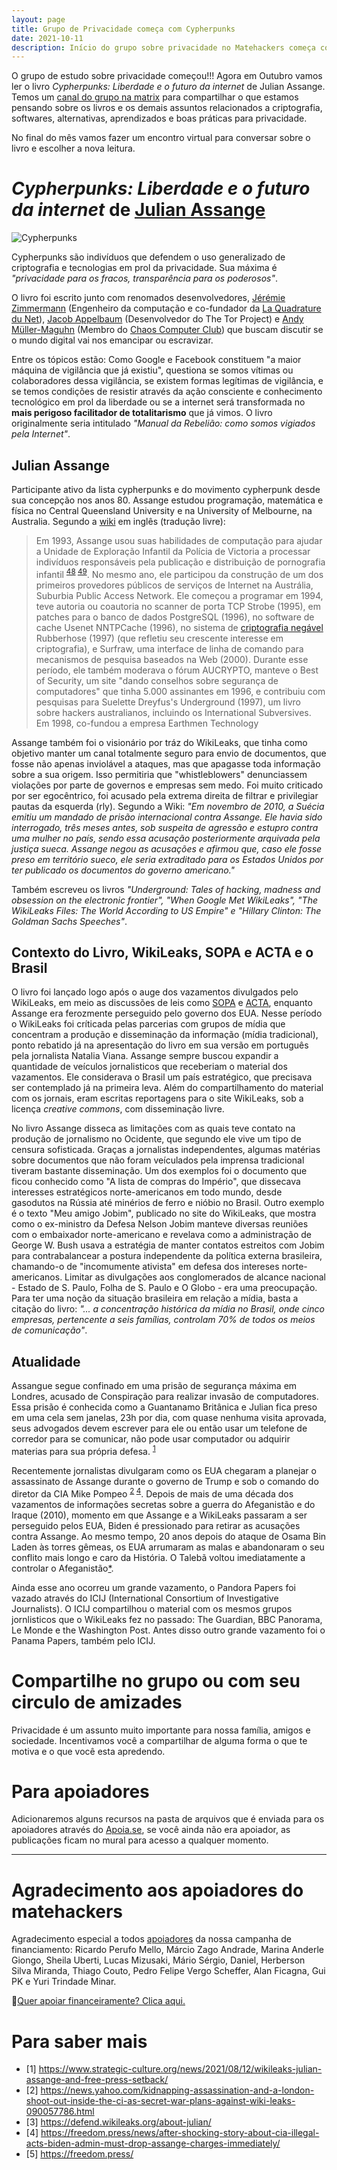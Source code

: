 ```yaml
---
layout: page
title: Grupo de Privacidade começa com Cypherpunks
date: 2021-10-11
description: Início do grupo sobre privacidade no Matehackers começa com leitura indicada Cypherpunks Liberdade e o futuro da internet, de Julian Assange
---
```


O grupo de estudo sobre privacidade começou!!! Agora em Outubro vamos ler o livro *Cypherpunks: Liberdade e o futuro da internet* de Julian Assange. Temos um [canal do grupo na matrix](https://matrix.to/#/#privacidade-matehackers:matrix.org) para compartilhar o que estamos pensando sobre os livros e os demais assuntos relacionados a criptografia, softwares, alternativas, aprendizados e boas práticas para privacidade.

No final do mês vamos fazer um encontro virtual para conversar sobre o livro e escolher a nova leitura.

# *Cypherpunks: Liberdade e o futuro da internet* de [Julian Assange](https://pt.wikipedia.org/wiki/Julian_Assange)

![Cypherpunks](/assets/2021/cypherpunks.jpg)

Cypherpunks são indivíduos que defendem o uso generalizado de criptografia e tecnologias em prol da privacidade. Sua máxima é *"privacidade para os fracos, transparência para os poderosos"*. 

O livro foi escrito junto com renomados desenvolvedores, [Jérémie Zimmermann](https://en.wikipedia.org/wiki/J%C3%A9r%C3%A9mie_Zimmermann) (Engenheiro da computação e co-fundador da [La Quadrature du Net](https://en.wikipedia.org/wiki/La_Quadrature_du_Net)), [Jacob Appelbaum](https://en.wikipedia.org/wiki/Jacob_Appelbaum) (Desenvolvedor do The Tor Project) e [Andy Müller-Maguhn](https://en.wikipedia.org/wiki/Andy_M%C3%BCller-Maguhn) (Membro do [Chaos Computer Club](https://en.wikipedia.org/wiki/Chaos_Computer_Club)) que buscam discutir se o mundo digital vai nos emancipar ou escravizar.

Entre os tópicos estão: Como Google e Facebook constituem "a maior máquina de vigilância que já existiu", questiona se somos vítimas ou colaboradores dessa vigilância, se existem formas legítimas de vigilância, e se temos condições de resistir através da ação consciente e conhecimento tecnológico em prol da liberdade ou se a internet será transformada no __mais perigoso facilitador de totalitarismo__ que já vimos. O livro originalmente seria intitulado *"Manual da Rebelião: como somos vigiados pela Internet"*.

## Julian Assange

Participante ativo da lista cypherpunks e do movimento cypherpunk desde sua concepção nos anos 80. Assange estudou programação, matemática e física no Central Queensland University e na University of Melbourne, na Australia. Segundo a [wiki](https://en.wikipedia.org/wiki/Julian_Assange#cite_note-48) em inglês (tradução livre):
> Em 1993, Assange usou suas habilidades de computação para ajudar a Unidade de Exploração Infantil da Polícia de Victoria a processar indivíduos responsáveis pela publicação e distribuição de pornografia infantil <sup>[48](https://www.theage.com.au/national/victoria/assange-helped-our-police-catch-child-pornographers-20110211-1aqnl.html) [49](https://www.theaustralian.com.au/in-depth/wikileaks/legal-threats-as-assange-laid-bare/news-story/60875c11e1109011f247acb73729d1d9)</sup>. No mesmo ano, ele participou da construção de um dos primeiros provedores públicos de serviços de Internet na Austrália, Suburbia Public Access Network. Ele começou a programar em 1994, teve autoria ou coautoria no scanner de porta TCP Strobe (1995), em patches para o banco de dados PostgreSQL (1996), no software de cache Usenet NNTPCache (1996), no sistema de [criptografia negável](https://pt.wikipedia.org/wiki/Criptografia_neg%C3%A1vel) Rubberhose (1997) (que refletiu seu crescente interesse em criptografia), e Surfraw, uma interface de linha de comando para mecanismos de pesquisa baseados na Web (2000). Durante esse período, ele também moderava o fórum AUCRYPTO, manteve o Best of Security, um site "dando conselhos sobre segurança de computadores" que tinha 5.000 assinantes em 1996, e contribuiu com pesquisas para Suelette Dreyfus's Underground (1997), um livro sobre hackers australianos, incluindo os International Subversives. Em 1998, co-fundou a empresa Earthmen Technology

Assange também foi o visionário por tráz do WikiLeaks, que tinha como objetivo manter um canal totalmente seguro para envio de documentos, que fosse não apenas inviolável a ataques, mas que apagasse toda informação sobre a sua origem. Isso permitiria que "whistleblowers" denunciassem violações por parte de governos e empresas sem medo. Foi muito criticado por ser egocêntrico, foi acusado pela extrema direita de filtrar e privilegiar pautas da esquerda (rly). Segundo a Wiki: *"Em novembro de 2010, a Suécia emitiu um mandado de prisão internacional contra Assange. Ele havia sido interrogado, três meses antes, sob suspeita de agressão e estupro contra uma mulher no país, sendo essa acusação posteriormente arquivada pela justiça sueca. Assange negou as acusações e afirmou que, caso ele fosse preso em território sueco, ele seria extraditado para os Estados Unidos por ter publicado os documentos do governo americano."*

Também escreveu os livros *"Underground: Tales of hacking, madness and obsession on the electronic frontier", "When Google Met WikiLeaks", "The WikiLeaks Files: The World According to US Empire" e "Hillary Clinton: The Goldman Sachs Speeches"*.

## Contexto do Livro, WikiLeaks, SOPA e ACTA e o Brasil

O livro foi lançado logo após o auge dos vazamentos divulgados pelo WikiLeaks, em meio as discussões de leis como [SOPA](https://pt.wikipedia.org/wiki/Stop_Online_Piracy_Act) e [ACTA](https://pt.wikipedia.org/wiki/Acordo_Comercial_Anticontrafa%C3%A7%C3%A3o), enquanto Assange era ferozmente perseguido pelo governo dos EUA. Nesse período o WikiLeaks foi críticada pelas parcerias com grupos de mídia que concentram a produção e disseminação da informação (mídia tradicional), ponto rebatido já na apresentação do livro em sua versão em português pela jornalista Natalia Viana. Assange sempre buscou expandir a quantidade de veículos jornalisticos que receberiam o material dos vazamentos. Ele considerava o Brasil um país estratégico, que precisava ser contemplado já na primeira leva. Além do compartilhamento do material com os jornais, eram escritas reportagens para o site WikiLeaks, sob a licença *creative commons*, com disseminação livre.

No livro Assange disseca as limitações com as quais teve contato na produção de jornalismo no Ocidente, que segundo ele vive um tipo de censura sofisticada. Graças a jornalistas independentes, algumas matérias sobre documentos que não foram veículados pela imprensa tradicional tiveram bastante disseminação. Um dos exemplos foi o documento que ficou conhecido como "A lista de compras do Império", que dissecava interesses estratégicos norte-americanos em todo mundo, desde gasodutos na Rússia até minérios de ferro e nióbio no Brasil. Outro exemplo é o texto "Meu amigo Jobim", publicado no site do WikiLeaks, que mostra como o ex-ministro da Defesa Nelson Jobim manteve diversas reuniões com o embaixador norte-americano e revelava como a administração de George W. Bush usava a estratégia de manter contatos estreitos com Jobim para contrabalancear a postura independente da política externa brasileira, chamando-o de "incomumente ativista" em defesa dos intereses norte-americanos. Limitar as divulgações aos conglomerados de alcance nacional - Estado de S. Paulo, Folha de S. Paulo e O Globo - era uma preocupação. Para ter uma noção da situação brasileira em relação a mídia, basta a citação do livro: *"... a concentração histórica da mídia no Brasil, onde cinco empresas, pertencente a seis famílias, controlam 70% de todos os meios de comunicação"*. 

## Atualidade

Assangue segue confinado em uma prisão de segurança máxima em Londres, acusado de Conspiração para realizar invasão de computadores. Essa prisão é conhecida como a Guantanamo Britânica e Julian fica preso em uma cela sem janelas, 23h por dia, com quase nenhuma visita aprovada, seus advogados devem escrever para ele ou então usar um telefone de corredor para se comunicar, não pode usar computador ou adquirir materias para sua própria defesa. <sup>[1](https://www.strategic-culture.org/news/2021/08/12/wikileaks-julian-assange-and-free-press-setback/)</sup>

Recentemente jornalistas divulgaram como os EUA chegaram a planejar o assassinato de Assange durante o governo de Trump e sob o comando do diretor da CIA Mike Pompeo <sup>[2](https://news.yahoo.com/kidnapping-assassination-and-a-london-shoot-out-inside-the-ci-as-secret-war-plans-against-wiki-leaks-090057786.html) [4](https://freedom.press/news/after-shocking-story-about-cia-illegal-acts-biden-admin-must-drop-assange-charges-immediately/)</sup>. Depois de mais de uma década dos vazamentos de informações secretas sobre a guerra do Afeganistão e do Iraque (2010), momento em que Assange e a WikiLeaks passaram a ser perseguido pelos EUA, Biden é pressionado para retirar as acusações contra Assange. Ao mesmo tempo, 20 anos depois do ataque de Osama Bin Laden às torres gêmeas, os EUA arrumaram as malas e abandonaram o seu conflito mais longo e caro da História. O Talebã voltou imediatamente a controlar o Afeganistão[*](https://www.youtube.com/watch?v=wb_RnCnCgDY). 

Ainda esse ano ocorreu um grande vazamento, o Pandora Papers foi vazado através do ICIJ (International Consortium of Investigative Journalists). O ICIJ compartilhou o material com os mesmos grupos jornlisticos que o WikiLeaks fez no passado: The Guardian, BBC Panorama, Le Monde e the Washington Post. Antes disso outro grande vazamento foi o Panama Papers, também pelo ICIJ.

# Compartilhe no grupo ou com seu circulo de amizades

Privacidade é um assunto muito importante para nossa família, amigos e sociedade. Incentivamos você a compartilhar de alguma forma o que te motiva e o que você esta apredendo.

# Para apoiadores

Adicionaremos alguns recursos na pasta de arquivos que é enviada para os apoiadores através do [Apoia.se](https://apoia.se/matehackers), se você ainda não era apoiador, as publicações ficam no mural para acesso a qualquer momento.

---

# Agradecimento aos apoiadores do matehackers

Agradecimento especial a todos [apoiadores](https://apoia.se/matehackers) da nossa campanha de financiamento:
Ricardo Perufo Mello, Márcio Zago Andrade, Marina Anderle Giongo, Sheila Uberti, Lucas Mizusaki, Mário Sérgio, Daniel, Herberson Silva Miranda, Thiago Couto, Pedro Felipe Vergo Scheffer, Alan Ficagna, Gui PK e Yuri Trindade Minar.

💎[Quer apoiar financeiramente? Clica aqui.](https://matehackers.org/renda)

# Para saber mais


- [1] https://www.strategic-culture.org/news/2021/08/12/wikileaks-julian-assange-and-free-press-setback/
- [2] https://news.yahoo.com/kidnapping-assassination-and-a-london-shoot-out-inside-the-ci-as-secret-war-plans-against-wiki-leaks-090057786.html
- [3] https://defend.wikileaks.org/about-julian/
- [4] https://freedom.press/news/after-shocking-story-about-cia-illegal-acts-biden-admin-must-drop-assange-charges-immediately/
- [5] https://freedom.press/
